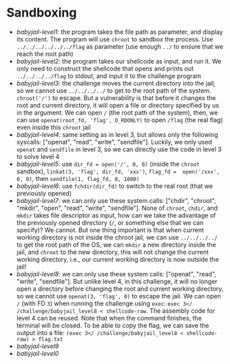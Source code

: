 # Sandboxing
- *babyjail-level1*: the program takes the file path as parameter, and display its content. The program will use `chroot` to sandbox the process. Use `../../../../../../flag` as parameter (use enough `../` to ensure that we reach the root path)
- *babyjail-level2*: the program takes our shellcode as input, and run it. We only need to construct the shellcode that opens and prints out `../../../../flag` to stdout, and input it to the challenge program
- *babyjail-level3*: the challenge moves the current directory into the jail, so we cannot use `../../../../` to get to the root path of the system. `chroot('/')` to escape. But a vulnerability is that before it changes the root and current directory, it will open a file or directory specified by us in the argument. We can open `/` (the root path of the system), then, we can use `openat(root_fd, 'flag', O_RDONLY)` to open `/flag` (the real flag) even inside this `chroot` jail
- *babyjail-level4*: same setting as in level 3, but allows only the following syscalls: ["openat", "read", "write", "sendfile"]. Luckily, we only used `openat` and `sendfile` in level 3, so we can directly use the code in level 3 to solve level 4
- *babyjail-level5*: use `dir_fd = open('/', 0, 0)` (inside the `chroot` sandbox), `linkat(3, 'flag', dir_fd, 'xxx')`, `flag_fd =  open('/xxx', 0, 0)`, then `sendfile(1, flag_fd, 0, 1000)`
- *babyjail-level6*: use `fchdir(dir_fd)` to switch to the real root (that we previously opened)
- *babyjail-level7*: we can only use these system calls: ["chdir", "chroot", "mkdir", "open", "read", "write", "sendfile"]. None of `chroot`, `chdir`, and `mkdir` takes file descriptor as input, how can we take the advantage of the previously opened directory (`/`, or something else that we can specify)? We cannot. But one thing important is that when current working directory is not inside the chroot jail, we can use `../../../../` to get the root path of the OS, we can `mkdir` a new directory inside the jail, and `chroot` to the new directory, this will not change the current working directory, i.e., our current working directory is now outside the jail!
- *babyjail-level8*: we can only use these system calls: ["openat", "read", "write", "sendfile"]. But unlike level 4, in this challenge, it will no longer open a directory before changing the root and current working directory, so we cannot use `openat(3, 'flag', 0)` to escape the jail. We can open `/` (with FD `3`) when running the challenge using `exec`: `exec 3</ /challenge/babyjail_level8 < shellcode-raw`. The assembly code for level 4 can be reused. Note that when the command finishes, the terminal will be closed. To be able to copy the flag, we can save the output into a file: `(exec 3</ /challenge/babyjail_level8 < shellcode-raw) > flag.txt`
- *babyjail-level9*
- *babyjail-level0*